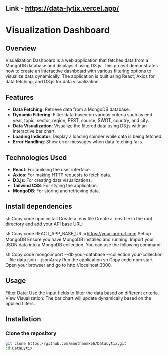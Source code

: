 ## Link - https://data-lytix.vercel.app/

# Visualization Dashboard

## Overview

Visualization Dashboard is a web application that fetches data from a MongoDB database and displays it using D3.js. This project demonstrates how to create an interactive dashboard with various filtering options to visualize data dynamically. The application is built using React, Axios for data fetching, and D3.js for data visualization.

## Features

- **Data Fetching**: Retrieve data from a MongoDB database.
- **Dynamic Filtering**: Filter data based on various criteria such as end year, topic, sector, region, PEST, source, SWOT, country, and city.
- **Data Visualization**: Visualize the filtered data using D3.js with an interactive bar chart.
- **Loading Indicator**: Display a loading spinner while data is being fetched.
- **Error Handling**: Show error messages when data fetching fails.

## Technologies Used

- **React**: For building the user interface.
- **Axios**: For making HTTP requests to fetch data.
- **D3.js**: For creating data visualizations.
- **Tailwind CSS**: For styling the application.
- **MongoDB**: For storing and retrieving data.

## Install dependencies
sh
Copy code
npm install
Create a .env file
Create a .env file in the root directory and add your API base URL:

sh
Copy code
REACT_APP_BASE_URL=https://your-api-url.com
Set up MongoDB
Ensure you have MongoDB installed and running. Import your JSON data into a MongoDB collection. You can use the following command:

sh
Copy code
mongoimport --db your-database --collection your-collection --file data.json --jsonArray
Run the application
sh
Copy code
npm start
Open your browser and go to http://localhost:3000.

 ## Usage
Filter Data: Use the input fields to filter the data based on different criteria.
View Visualization: The bar chart will update dynamically based on the applied filters.

## Installation

### Clone the repository
```sh
git clone https://github.com/manthanmk66/DataLytix.git
cd DataLytix
